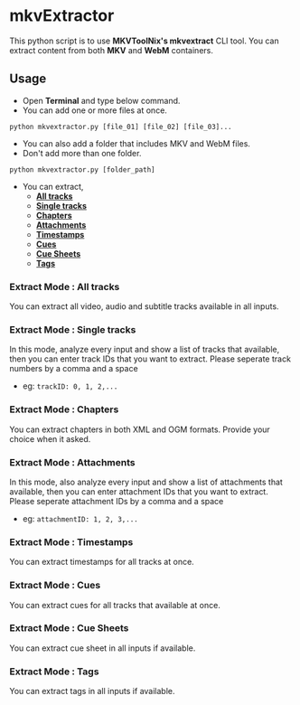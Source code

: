 <!-- PROJECT INTRO -->

__mkvExtractor__
=========

This python script is to use __MKVToolNix's mkvextract__ CLI tool.
You can extract content from both __MKV__ and __WebM__ containers.

## __Usage__

- Open __Terminal__ and type below command.
- You can add one or more files at once.
```shell
python mkvextractor.py [file_01] [file_02] [file_03]...
```
- You can also add a folder that includes MKV and WebM files.
- Don't add more than one folder.
```shell
python mkvextractor.py [folder_path]
```
- You can extract,
    - [__All tracks__](#extract-mode--all-tracks)
    - [__Single tracks__](#extract-mode--single-tracks)
    - [__Chapters__](#extract-mode--chapters)
    - [__Attachments__](#extract-mode--attachments)
    - [__Timestamps__](#extract-mode--timestamps)
    - [__Cues__](#extract-mode--cues)
    - [__Cue Sheets__](#extract-mode--cue-sheets)
    - [__Tags__](#extract-mode--tags)

### __Extract Mode : All tracks__

You can extract all video, audio and subtitle tracks available in all inputs.

### __Extract Mode : Single tracks__

In this mode, analyze every input and show a list of tracks that available, then you can enter track IDs that you want to extract.
Please seperate track numbers by a comma and a space<br>
- eg: `trackID: 0, 1, 2,...`

### __Extract Mode : Chapters__

You can extract chapters in both XML and OGM formats. Provide your choice when it asked.

### __Extract Mode : Attachments__

In this mode, also analyze every input and show a list of attachments that available, then you can enter attachment IDs that you want to extract.
Please seperate attachment IDs by a comma and a space<br>
- eg: `attachmentID: 1, 2, 3,...`

### __Extract Mode : Timestamps__

You can extract timestamps for all tracks at once.

### __Extract Mode : Cues__

You can extract cues for all tracks that available at once.

### __Extract Mode : Cue Sheets__

You can extract cue sheet in all inputs if available.

### __Extract Mode : Tags__

You can extract tags in all inputs if available.
